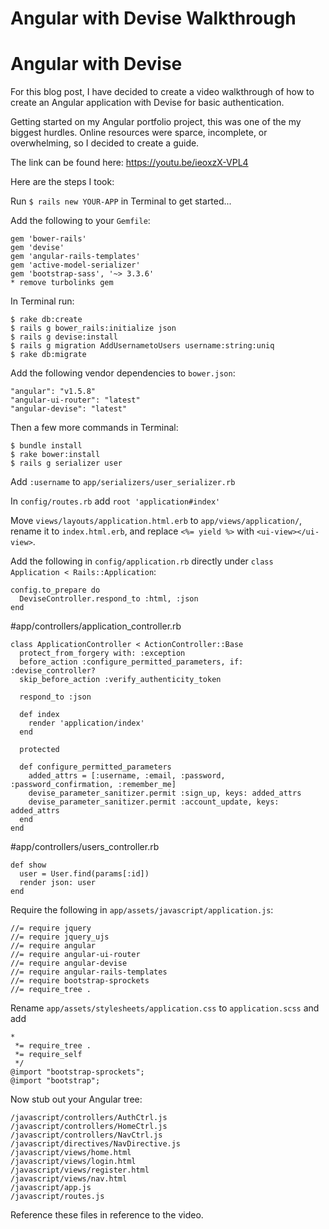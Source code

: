 # Angular with Devise Walkthrough

# Angular with Devise

For this blog post, I have decided to create a video walkthrough of how to create an Angular application with Devise for basic authentication. 

Getting started on my Angular portfolio project, this was one of the my biggest hurdles. Online resources were sparce, incomplete, or overwhelming, so I decided to create a guide.

The link can be found here: https://youtu.be/ieoxzX-VPL4

Here are the steps I took:

Run `$ rails new YOUR-APP` in Terminal to get started...

Add the following to your `Gemfile`:
```
gem 'bower-rails'
gem 'devise'
gem 'angular-rails-templates'
gem 'active-model-serializer'
gem 'bootstrap-sass', '~> 3.3.6'
* remove turbolinks gem
```

In Terminal run:
```
$ rake db:create
$ rails g bower_rails:initialize json
$ rails g devise:install
$ rails g migration AddUsernametoUsers username:string:uniq
$ rake db:migrate
```

Add the following vendor dependencies to `bower.json`:
```
"angular": "v1.5.8"
"angular-ui-router": "latest"
"angular-devise": "latest"
```

Then a few more commands in Terminal:
```
$ bundle install
$ rake bower:install
$ rails g serializer user
```

Add `:username` to `app/serializers/user_serializer.rb`

In `config/routes.rb` add `root 'application#index'`

Move `views/layouts/application.html.erb` to `app/views/application/`, rename it to `index.html.erb`, and replace `<%= yield %>` with `<ui-view></ui-view>`.

Add the following in `config/application.rb` directly under `class Application < Rails::Application`:
```
config.to_prepare do
  DeviseController.respond_to :html, :json
end
```

#app/controllers/application_controller.rb
```
class ApplicationController < ActionController::Base
  protect_from_forgery with: :exception
  before_action :configure_permitted_parameters, if: :devise_controller?
  skip_before_action :verify_authenticity_token

  respond_to :json

  def index
    render 'application/index'
  end

  protected

  def configure_permitted_parameters
    added_attrs = [:username, :email, :password, :password_confirmation, :remember_me]
    devise_parameter_sanitizer.permit :sign_up, keys: added_attrs
    devise_parameter_sanitizer.permit :account_update, keys: added_attrs
  end
end
```

#app/controllers/users_controller.rb
```
def show
  user = User.find(params[:id])
  render json: user
end
```

Require the following in `app/assets/javascript/application.js`:
```
//= require jquery
//= require jquery_ujs
//= require angular
//= require angular-ui-router
//= require angular-devise
//= require angular-rails-templates
//= require bootstrap-sprockets
//= require_tree .
```

Rename `app/assets/stylesheets/application.css` to `application.scss` and add
```
*
 *= require_tree .
 *= require_self
 */
@import "bootstrap-sprockets";
@import "bootstrap";
```

Now stub out your Angular tree:
```
/javascript/controllers/AuthCtrl.js
/javascript/controllers/HomeCtrl.js
/javascript/controllers/NavCtrl.js
/javascript/directives/NavDirective.js
/javascript/views/home.html
/javascript/views/login.html
/javascript/views/register.html
/javascript/views/nav.html
/javascript/app.js
/javascript/routes.js
```

Reference these files in reference to the video.
